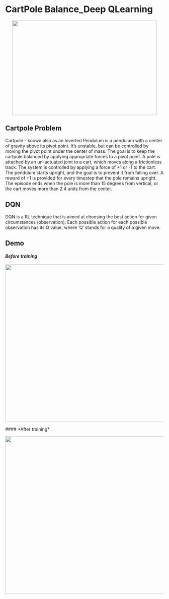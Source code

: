 
# CartPole Balance_Deep QLearning 

<p align="center">
  <img width="460" height="300" src="https://cdn-images-1.medium.com/max/1600/1*k21guf6QlOMpVJPw1Z3Vlw.gif">
</p>

## Cartpole Problem

Cartpole - known also as an Inverted Pendulum is a pendulum with a center of gravity above its pivot point. It’s unstable, but can be controlled by moving the pivot point under the center of mass. The goal is to keep the cartpole balanced by applying appropriate forces to a pivot point.
A pole is attached by an un-actuated joint to a cart, which moves along a frictionless track. The system is controlled by applying a force of +1 or -1 to the cart. The pendulum starts upright, and the goal is to prevent it from falling over. A reward of +1 is provided for every timestep that the pole remains upright. The episode ends when the pole is more than 15 degrees from vertical, or the cart moves more than 2.4 units from the center.
## DQN 
DQN is a RL technique that is aimed at choosing the best action for given circumstances (observation). Each possible action for each possible observation has its Q value, where ‘Q’ stands for a quality of a given move.


## Demo


#### *Before training*

<p align="center">
<kbd>
  <img src="https://user-images.githubusercontent.com/54831801/189344178-eec2d6d4-3a63-496e-9af5-bc23d4042ef5.gif"  width="700" height="500">
</kbd>
</p>
#### *After training*

<p align="center">
<kbd>
  <img src="https://user-images.githubusercontent.com/54831801/189344147-d7e0fb79-371f-48bb-9e9c-ff3218bc9174.gif"  width="700" height="500">
</kbd>
</p>


